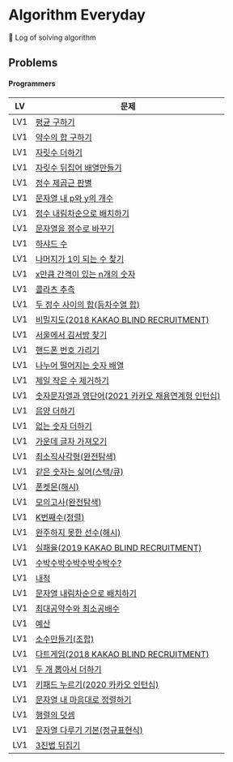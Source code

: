 # Algorithm Everyday
🥊 Log of solving algorithm

## Problems

#### Programmers

| LV  | 문제                                                                                                    |
|-----|-------------------------------------------------------------------------------------------------------|
| LV1 | [평균 구하기](https://school.programmers.co.kr/learn/courses/30/lessons/12944)                             |
| LV1 | [약수의 합 구하기](https://school.programmers.co.kr/learn/courses/30/lessons/12928)                          |
| LV1 | [자릿수 더하기](https://school.programmers.co.kr/learn/courses/30/lessons/12931)                            |
| LV1 | [자릿수 뒤집어 배열만들기](https://school.programmers.co.kr/learn/courses/30/lessons/12932)                      |
| LV1 | [정수 제곱근 판별](https://school.programmers.co.kr/learn/courses/30/lessons/12934)                          |
| LV1 | [문자열 내 p와 y의 개수](https://school.programmers.co.kr/learn/courses/30/lessons/12916)                     |
| LV1 | [정수 내림차순으로 배치하기](https://school.programmers.co.kr/learn/courses/30/lessons/12933)                     |
| LV1 | [문자열을 정수로 바꾸기](https://school.programmers.co.kr/learn/courses/30/lessons/12925)                       |
| LV1 | [하샤드 수](https://school.programmers.co.kr/learn/courses/30/lessons/12947)                              |
| LV1 | [나머지가 1이 되는 수 찾기](https://school.programmers.co.kr/learn/courses/30/lessons/87389)                    |
| LV1 | [x만큼 간격이 있는 n개의 숫자](https://school.programmers.co.kr/learn/courses/30/lessons/12954)                  |
| LV1 | [콜라츠 추측](https://school.programmers.co.kr/learn/courses/30/lessons/12943)                             |
| LV1 | [두 정수 사이의 합(등차수열 합)](https://school.programmers.co.kr/learn/courses/30/lessons/12912)                 |
| LV1 | [비밀지도(2018 KAKAO BLIND RECRUITMENT)](https://school.programmers.co.kr/learn/courses/30/lessons/17681) |
| LV1 | [서울에서 김서방 찾기](https://school.programmers.co.kr/learn/courses/30/lessons/12919)                        |
| LV1 | [핸드폰 번호 가리기](https://school.programmers.co.kr/learn/courses/30/lessons/12948)                         |
| LV1 | [나누어 떨어지는 숫자 배열](https://school.programmers.co.kr/learn/courses/30/lessons/12910)                     |
| LV1 | [제일 작은 수 제거하기](https://school.programmers.co.kr/learn/courses/30/lessons/12935)                       |
| LV1 | [숫자문자열과 영단어(2021 카카오 채용연계형 인턴십)](https://school.programmers.co.kr/learn/courses/30/lessons/81301)     |
| LV1 | [음양 더하기](https://school.programmers.co.kr/learn/courses/30/lessons/76501)                             |
| LV1 | [없는 숫자 더하기](https://school.programmers.co.kr/learn/courses/30/lessons/86051)                          |
| LV1 | [가운데 글자 가져오기](https://school.programmers.co.kr/learn/courses/30/lessons/12903)                        |
| LV1 | [최소직사각형(완전탐색)](https://school.programmers.co.kr/learn/courses/30/lessons/86491)                       |
| LV1 | [같은 숫자는 싫어(스택/큐)](https://school.programmers.co.kr/learn/courses/30/lessons/12906)                    |
| LV1 | [폰켓몬(해시)](https://school.programmers.co.kr/learn/courses/30/lessons/1845)                             |
| LV1 | [모의고사(완전탐색)](https://school.programmers.co.kr/learn/courses/30/lessons/42840)                         |
| LV1 | [K번째수(정렬)](https://school.programmers.co.kr/learn/courses/30/lessons/42748)                           |
| LV1 | [완주하지 못한 선수(해시)](https://school.programmers.co.kr/learn/courses/30/lessons/42576)                     |
| LV1 | [실패율(2019 KAKAO BLIND RECRUITMENT)](https://school.programmers.co.kr/learn/courses/30/lessons/42889)  |
| LV1 | [수박수박수박수박수박수?](https://school.programmers.co.kr/learn/courses/30/lessons/12922)                       |
| LV1 | [내적](https://school.programmers.co.kr/learn/courses/30/lessons/70128)                                 |
| LV1 | [문자열 내림차순으로 배치하기](https://school.programmers.co.kr/learn/courses/30/lessons/12917)                    |
| LV1 | [최대공약수와 최소공배수](https://school.programmers.co.kr/learn/courses/30/lessons/12940)                       |
| LV1 | [예산](https://school.programmers.co.kr/learn/courses/30/lessons/12982)                                 |
| LV1 | [소수만들기(조합)](https://school.programmers.co.kr/learn/courses/30/lessons/12977)                          |                          
| LV1 | [다트게임(2018 KAKAO BLIND RECRUITMENT)](https://school.programmers.co.kr/learn/courses/30/lessons/17682) |
| LV1 | [두 개 뽑아서 더하기](https://school.programmers.co.kr/learn/courses/30/lessons/68644)                        |
| LV1 | [키패드 누르기(2020 카카오 인턴십)](https://school.programmers.co.kr/learn/courses/30/lessons/67256)              |
| LV1 | [문자열 내 마음대로 정렬하기](https://school.programmers.co.kr/learn/courses/30/lessons/12915)                    |
| LV1 | [행렬의 덧셈](https://school.programmers.co.kr/learn/courses/30/lessons/12950)                             |
| LV1 | [문자열 다루기 기본(정규표현식)](https://school.programmers.co.kr/learn/courses/30/lessons/12918)                  |
| LV1 | [3진법 뒤집기](https://school.programmers.co.kr/learn/courses/30/lessons/68935)                            |